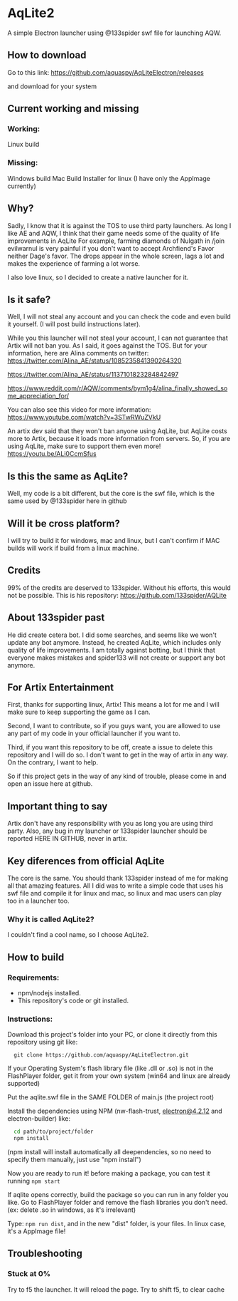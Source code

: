 # AqLite2
A simple Electron launcher using @133spider swf file for launching AQW.

## How to download

Go to this link: https://github.com/aquaspy/AqLiteElectron/releases

and download for your system

## Current working and missing

### Working:

Linux build

### Missing:

Windows build
Mac Build
Installer for linux (I have only the AppImage currently)


## Why?

Sadly, I know that it is against the TOS to use third party launchers. As long I like AE and AQW, I think that their game needs some of the quality of life improvements in AqLite
For example, farming diamonds of Nulgath in /join evilwarnul is very painful if you don't want to accept Archfiend's Favor neither Dage's favor. The drops appear in the whole screen, lags a lot and makes the experience of farming a lot worse.

I also love linux, so I decided to create a native launcher for it.

## Is it safe?

Well, I will not steal any account and you can check the code and even build it yourself. (I will post build instructions later).

While you this launcher will not steal your account, I can not guarantee that Artix will not ban you. As I said, it goes against the TOS. But for your information, here are Alina comments on twitter:
https://twitter.com/Alina_AE/status/1085235841390264320

https://twitter.com/Alina_AE/status/1137101823284842497

https://www.reddit.com/r/AQW/comments/bym1g4/alina_finally_showed_some_appreciation_for/

You can also see this video for more information: https://www.youtube.com/watch?v=3STwRWuZVkU

An artix dev said that they won't ban anyone using AqLite, but AqLite costs more to Artix, because it loads more information from servers. So, if you are using AqLite, make sure to support them even more!
https://youtu.be/ALi0CcmSfus



## Is this the same as AqLite?

Well, my code is a bit different, but the core is the swf file, which is the same used by @133spider here in github

## Will it be cross platform?

I will try to build it for windows, mac and linux, but I can't confirm if MAC builds will work if build from a linux machine.

## Credits
99% of the credits are deserved to 133spider. Without his efforts, this would not be possible.
This is his repository: https://github.com/133spider/AQLite


## About 133spider past

He did create cetera bot. I did some searches, and seems like we won't update any bot anymore. Instead, he created AqLite, which includes only quality of life improvements. I am totally against botting, but I think that everyone makes mistakes and spider133 will not create or support any bot anymore.
## For Artix Entertainment

First, thanks for supporting linux, Artix! This means a lot for me and I will make sure to keep supporting the game as I can.

Second, I want to contribute, so if you guys want, you are allowed to use any part of my code in your official launcher if  you want to.

Third, if you want this repository to be off, create a issue to delete this repository and I will do so. I don't want to get in the way of artix in any way. On the contrary, I want to help.

So if this project gets in the way of any kind of trouble, please come in and open an issue here at github.


## Important thing to say

Artix don't have any responsibility with you as long you are using third party. Also, any bug in my launcher or 133spider launcher should be reported HERE IN GITHUB, never in artix.


## Key diferences from official AqLite

The core is the same. You should thank 133spider instead of me for making all that amazing features. All I did was to write a simple code that uses his swf file and compile it for linux and mac, so linux and mac users can play too in a launcher too.

### Why it is called AqLite2?
I couldn't find a cool name, so I choose AqLite2.


## How to build

### Requirements:
 - npm/nodejs installed.
 - This repository's code or git installed.

### Instructions:

Download this project's folder into your PC, or clone it directly from this repository using git like:
```
  git clone https://github.com/aquaspy/AqLiteElectron.git
```

If your Operating System's flash library file (like .dll or .so) is not in the FlashPlayer folder,
get it from your own system (win64 and linux are already supported)

Put the aqlite.swf file in the SAME FOLDER of main.js (the project root)

Install the dependencies using NPM (nw-flash-trust, electron@4.2.12 and electron-builder) like:

```bash
  cd path/to/project/folder
  npm install
```
(npm install will install automatically all deependencies, so no need to specify them manually, just use "npm install")


Now you are ready to run it! before making a package, you can test it running `npm start`

If aqlite opens correctly, build the package so you can run in any folder you like.
Go to FlashPlayer folder and remove the flash libraries you don't need.
(ex: delete .so in windows, as it's irrelevant)

Type: `npm run dist`, and in the new "dist" folder, is your files. In linux case, it's a AppImage file!

## Troubleshooting

### Stuck at 0%
Try to f5 the launcher. It will reload the page.
Try to shift f5, to clear cache
